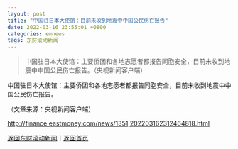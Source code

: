 ```yaml
---
layout: post
title: "中国驻日本大使馆：目前未收到地震中中国公民伤亡报告"
date: 2022-03-16 23:55:01 +0800
categories: emnews
tags: 东财滚动新闻
---
```

> 中国驻日本大使馆：主要侨团和各地志愿者都报告同胞安全，目前未收到地震中中国公民伤亡报告。（央视新闻客户端）

<p>中国驻日本大使馆：主要侨团和各地志愿者都报告同胞安全，目前未收到地震中中国公民伤亡报告。</p><p class="em_media">（文章来源：央视新闻客户端）</p>

<http://finance.eastmoney.com/news/1351,202203162312464818.html>

[返回东财滚动新闻](//finews.withounder.com/emnews/)｜[返回首页](//finews.withounder.com/)